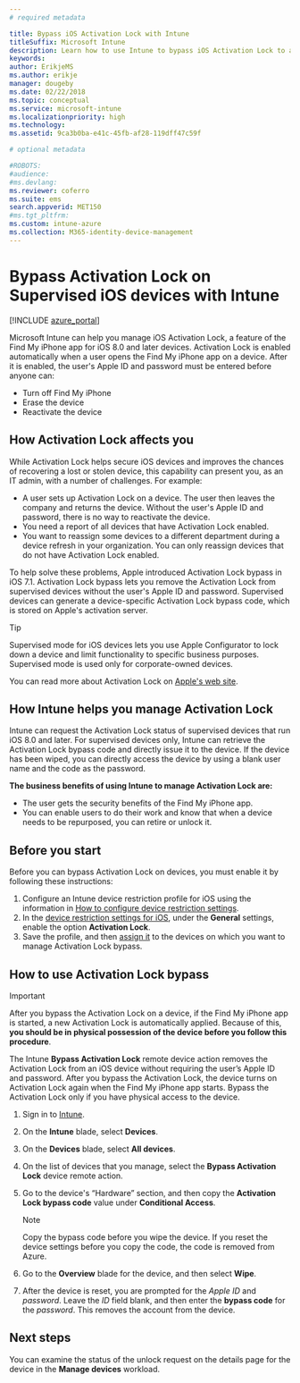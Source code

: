```yaml
---
# required metadata

title: Bypass iOS Activation Lock with Intune
titleSuffix: Microsoft Intune
description: Learn how to use Intune to bypass iOS Activation Lock to access locked devices.
keywords:
author: ErikjeMS
ms.author: erikje
manager: dougeby
ms.date: 02/22/2018
ms.topic: conceptual
ms.service: microsoft-intune
ms.localizationpriority: high
ms.technology:
ms.assetid: 9ca3b0ba-e41c-45fb-af28-119dff47c59f

# optional metadata

#ROBOTS:
#audience:
#ms.devlang:
ms.reviewer: coferro
ms.suite: ems
search.appverid: MET150
#ms.tgt_pltfrm:
ms.custom: intune-azure
ms.collection: M365-identity-device-management
---
```


# Bypass Activation Lock on Supervised iOS devices with Intune


[!INCLUDE [azure_portal](./includes/azure_portal.md)]

Microsoft Intune can help you manage iOS Activation Lock, a feature of the Find My iPhone app for iOS 8.0 and later devices. Activation Lock is enabled automatically when a user opens the Find My iPhone app on a device. After it is enabled, the user's Apple ID and password must be entered before anyone can:

- Turn off Find My iPhone
- Erase the device
- Reactivate the device

## How Activation Lock affects you

While Activation Lock helps secure iOS devices and improves the chances of recovering a lost or stolen device, this capability can present you, as an IT admin, with a number of challenges. For example:

- A user sets up Activation Lock on a device. The user then leaves the company and returns the device. Without the user's Apple ID and password, there is no way to reactivate the device.
- You need a report of all devices that have Activation Lock enabled.
- You want to reassign some devices to a different department during a device refresh in your organization. You can only reassign devices that do not have Activation Lock enabled.

To help solve these problems, Apple introduced Activation Lock bypass in iOS 7.1. Activation Lock bypass lets you remove the Activation Lock from supervised devices without the user's Apple ID and password. Supervised devices can generate a device-specific Activation Lock bypass code, which is stored on Apple's activation server.

>[!TIP]
>Supervised mode for iOS devices lets you use Apple Configurator to lock down a device and limit functionality to specific business purposes. Supervised mode is used only for corporate-owned devices.

You can read more about Activation Lock on [Apple's web site](https://support.apple.com/HT201365).

## How Intune helps you manage Activation Lock
Intune can request the Activation Lock status of supervised devices that run iOS 8.0 and later. For supervised devices only, Intune can retrieve the Activation Lock bypass code and directly issue it to the device. If the device has been wiped, you can directly access the device by using a blank user name and the code as the password.

**The business benefits of using Intune to manage Activation Lock are:**

- The user gets the security benefits of the Find My iPhone app.
- You can enable users to do their work and know that when a device needs to be repurposed, you can retire or unlock it.

## Before you start
Before you can bypass Activation Lock on devices, you must enable it by following these instructions:

1. Configure an Intune device restriction profile for iOS using the information in [How to configure device restriction settings](/intune-azure/configure-devices/how-to-configure-device-restrictions).
2. In the [device restriction settings for iOS](device-restrictions-ios.md), under the **General** settings, enable the option **Activation Lock**.
3. Save the profile, and then [assign it](device-profile-assign.md) to the devices on which you want to manage Activation Lock bypass.


## How to use Activation Lock bypass

>[!IMPORTANT]
>After you bypass the Activation Lock on a device, if the Find My iPhone app is started, a new Activation Lock is automatically applied. Because of this, **you should be in physical possession of the device before you follow this procedure**.

The Intune **Bypass Activation Lock** remote device action removes the Activation Lock from an iOS device without requiring the user’s Apple ID and password. After you bypass the Activation Lock, the device turns on Activation Lock again when the Find My iPhone app starts. Bypass the Activation Lock only if you have physical access to the device.

1. Sign in to [Intune](https://go.microsoft.com/fwlink/?linkid=2090973).
3. On the **Intune** blade, select **Devices**.
4. On the **Devices** blade, select **All devices**.
5. On the list of devices that you manage, select the **Bypass Activation Lock** device remote action.
6. Go to the device's “Hardware” section, and then copy the **Activation Lock bypass code** value under **Conditional Access**.

    >[!NOTE]
    >Copy the bypass code before you wipe the device. If you reset the device settings before you copy the code, the code is removed from Azure.

7. Go to the **Overview** blade for the device, and then select **Wipe**.
8. After the device is reset, you are prompted for the *Apple ID* and *password*. Leave the *ID* field blank, and then enter the **bypass code** for the *password*. This removes the account from the device. 


## Next steps

You can examine the status of the unlock request on the details page for the device in the **Manage devices** workload.
